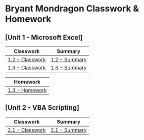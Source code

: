 # Bryant Mondragon Classwork & Homework

## [Unit 1 - Microsoft Excel]

| Classwork |  Summary |
| --------- | -------- |
|[1.2 - Classwork](/01-Classwork/02-Excel)|[1.2 - Summary](https://drive.google.com/file/d/1i70DVupErUNkrwXYJMDo6TQQn69NPj0-/view?usp=sharing)
|[1.3 - Classwork](/01-Classwork/03-Excel)|[1.3 - Summary](https://drive.google.com/file/d/1HcCIdY_2kQ4QQ-jnwLqJcx3WqC_l0Wb5/view?usp=sharing)

|Homework|
| ------ |
|[1.3 - Homework](/excel-challenge)|

## [Unit 2 - VBA Scripting]

| Classwork |  Summary |
| --------- | -------- |
|[2.1 - Classwork](/02-Classwork/01-VBA)|[2.1 - Summary](https://drive.google.com/file/d/1d7EzN2pzULBcNQOzyGR_WEGdScf9SBZH/view?usp=sharing)
